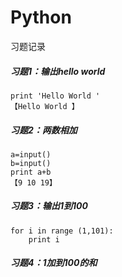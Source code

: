 # Python
习题记录

##### 习题1：输出hello world  
    print 'Hello World '   
    【Hello World 】

##### 习题2：两数相加
    a=input()   
    b=input()  
    print a+b   
    【9 10 19】 

##### 习题3：输出1到100
    for i in range (1,101):
        print i   
##### 习题4：1加到100的和 

